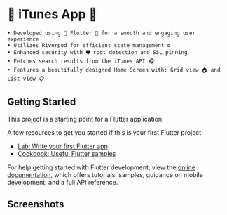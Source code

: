 # 🎵 iTunes App 🎵

    • Developed using 🌟 Flutter 🌟 for a smooth and engaging user experience
    • Utilizes Riverpod for efficient state management ⚙️
    • Enhanced security with 🛡️ root detection and SSL pinning
    • Fetches search results from the iTunes API 🎧
    • Features a beautifully designed Home Screen with: Grid view 🏠 and List view 📋

## Getting Started

This project is a starting point for a Flutter application.

A few resources to get you started if this is your first Flutter project:

- [Lab: Write your first Flutter app](https://docs.flutter.dev/get-started/codelab)
- [Cookbook: Useful Flutter samples](https://docs.flutter.dev/cookbook)

For help getting started with Flutter development, view the
[online documentation](https://docs.flutter.dev/), which offers tutorials,
samples, guidance on mobile development, and a full API reference.

## Screenshots
